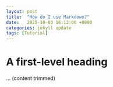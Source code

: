 ```yaml
---
layout: post
title:  "How do I use Markdown?"
date:   2025-10-03 16:12:00 +0800
categories: jekyll update
tags: [Tutorial]
---
```


# A first-level heading

... (content trimmed)
